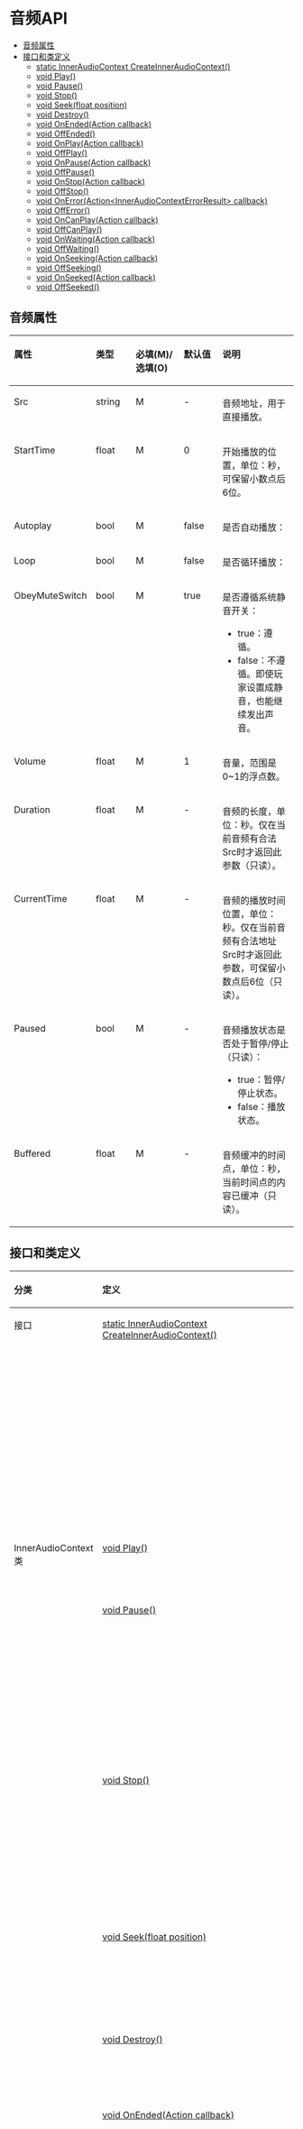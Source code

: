 # 音频API<a name="ZH-CN_TOPIC_0000001716169004"></a>

-   [音频属性](#section1865191604913)
-   [接口和类定义](#section183503126613)
    -   [static InnerAudioContext CreateInnerAudioContext\(\)](#section109531237503)
    -   [void Play\(\)](#section1231910489273)
    -   [void Pause\(\)](#section0100105311287)
    -   [void Stop\(\)](#section295611358297)
    -   [void Seek\(float position\)](#section368625633012)
    -   [void Destroy\(\)](#section1813818183414)
    -   [void OnEnded\(Action callback\)](#section7316187103615)
    -   [void OffEnded\(\)](#section7584122317384)
    -   [void OnPlay\(Action callback\)](#section113100618396)
    -   [void OffPlay\(\)](#section1032565024015)
    -   [void OnPause\(Action callback\)](#section1079911413418)
    -   [void OffPause\(\)](#section9600778435)
    -   [void OnStop\(Action callback\)](#section9479143810442)
    -   [void OffStop\(\)](#section183121314154614)
    -   [void OnError\(Action<InnerAudioContextErrorResult\> callback\)](#section14809195214465)
    -   [void OffError\(\)](#section103201440105116)
    -   [void OnCanPlay\(Action callback\)](#section325714241526)
    -   [void OffCanPlay\(\)](#section06642046135319)
    -   [void OnWaiting\(Action callback\)](#section22082288548)
    -   [void OffWaiting\(\)](#section89751052175510)
    -   [void OnSeeking\(Action callback\)](#section1524192715612)
    -   [void OffSeeking\(\)](#section7720152335718)
    -   [void OnSeeked\(Action callback\)](#section340163455813)
    -   [void OffSeeked\(\)](#section15377122345911)

## 音频属性<a name="section1865191604913"></a>

<a name="table4637175211315"></a>
<table><thead align="left"><tr id="row163719527320"><th class="cellrowborder" valign="top" width="20%" id="mcps1.1.6.1.1"><p id="p1663795212316"><a name="p1663795212316"></a><a name="p1663795212316"></a>属性</p>
</th>
<th class="cellrowborder" valign="top" width="15%" id="mcps1.1.6.1.2"><p id="p1739954617610"><a name="p1739954617610"></a><a name="p1739954617610"></a>类型</p>
</th>
<th class="cellrowborder" valign="top" width="20%" id="mcps1.1.6.1.3"><p id="p12751405596"><a name="p12751405596"></a><a name="p12751405596"></a>必填(M)/选填(O)</p>
</th>
<th class="cellrowborder" valign="top" width="15%" id="mcps1.1.6.1.4"><p id="p986721193917"><a name="p986721193917"></a><a name="p986721193917"></a>默认值</p>
</th>
<th class="cellrowborder" valign="top" width="30%" id="mcps1.1.6.1.5"><p id="p1463725215311"><a name="p1463725215311"></a><a name="p1463725215311"></a>说明</p>
</th>
</tr>
</thead>
<tbody><tr id="row6637252631"><td class="cellrowborder" valign="top" width="20%" headers="mcps1.1.6.1.1 "><p id="p155891411747"><a name="p155891411747"></a><a name="p155891411747"></a>Src</p>
</td>
<td class="cellrowborder" valign="top" width="15%" headers="mcps1.1.6.1.2 "><p id="p15399194619612"><a name="p15399194619612"></a><a name="p15399194619612"></a>string</p>
</td>
<td class="cellrowborder" valign="top" width="20%" headers="mcps1.1.6.1.3 "><p id="p17534035916"><a name="p17534035916"></a><a name="p17534035916"></a>M</p>
</td>
<td class="cellrowborder" valign="top" width="15%" headers="mcps1.1.6.1.4 "><p id="p138732143911"><a name="p138732143911"></a><a name="p138732143911"></a>-</p>
</td>
<td class="cellrowborder" valign="top" width="30%" headers="mcps1.1.6.1.5 "><p id="p9589311747"><a name="p9589311747"></a><a name="p9589311747"></a>音频地址，用于直接播放。</p>
</td>
</tr>
<tr id="row063716528319"><td class="cellrowborder" valign="top" width="20%" headers="mcps1.1.6.1.1 "><p id="p558916111543"><a name="p558916111543"></a><a name="p558916111543"></a>StartTime</p>
</td>
<td class="cellrowborder" valign="top" width="15%" headers="mcps1.1.6.1.2 "><p id="p73991446469"><a name="p73991446469"></a><a name="p73991446469"></a>float</p>
</td>
<td class="cellrowborder" valign="top" width="20%" headers="mcps1.1.6.1.3 "><p id="p97564045912"><a name="p97564045912"></a><a name="p97564045912"></a>M</p>
</td>
<td class="cellrowborder" valign="top" width="15%" headers="mcps1.1.6.1.4 "><p id="p1587102113916"><a name="p1587102113916"></a><a name="p1587102113916"></a>0</p>
</td>
<td class="cellrowborder" valign="top" width="30%" headers="mcps1.1.6.1.5 "><p id="p1858991113414"><a name="p1858991113414"></a><a name="p1858991113414"></a>开始播放的位置，单位：秒，可保留小数点后6位。</p>
</td>
</tr>
<tr id="row10637752735"><td class="cellrowborder" valign="top" width="20%" headers="mcps1.1.6.1.1 "><p id="p155894111342"><a name="p155894111342"></a><a name="p155894111342"></a>Autoplay</p>
</td>
<td class="cellrowborder" valign="top" width="15%" headers="mcps1.1.6.1.2 "><p id="p63995465619"><a name="p63995465619"></a><a name="p63995465619"></a>bool</p>
</td>
<td class="cellrowborder" valign="top" width="20%" headers="mcps1.1.6.1.3 "><p id="p1775134019597"><a name="p1775134019597"></a><a name="p1775134019597"></a>M</p>
</td>
<td class="cellrowborder" valign="top" width="15%" headers="mcps1.1.6.1.4 "><p id="p1587172113919"><a name="p1587172113919"></a><a name="p1587172113919"></a>false</p>
</td>
<td class="cellrowborder" valign="top" width="30%" headers="mcps1.1.6.1.5 "><p id="p1389732433813"><a name="p1389732433813"></a><a name="p1389732433813"></a>是否自动播放：</p>
</td>
</tr>
<tr id="row863815521434"><td class="cellrowborder" valign="top" width="20%" headers="mcps1.1.6.1.1 "><p id="p95891711444"><a name="p95891711444"></a><a name="p95891711444"></a>Loop</p>
</td>
<td class="cellrowborder" valign="top" width="15%" headers="mcps1.1.6.1.2 "><p id="p139919469619"><a name="p139919469619"></a><a name="p139919469619"></a>bool</p>
</td>
<td class="cellrowborder" valign="top" width="20%" headers="mcps1.1.6.1.3 "><p id="p14751340145911"><a name="p14751340145911"></a><a name="p14751340145911"></a>M</p>
</td>
<td class="cellrowborder" valign="top" width="15%" headers="mcps1.1.6.1.4 "><p id="p48792116391"><a name="p48792116391"></a><a name="p48792116391"></a>false</p>
</td>
<td class="cellrowborder" valign="top" width="30%" headers="mcps1.1.6.1.5 "><p id="p1358919111847"><a name="p1358919111847"></a><a name="p1358919111847"></a>是否循环播放：</p>
</td>
</tr>
<tr id="row863813521037"><td class="cellrowborder" valign="top" width="20%" headers="mcps1.1.6.1.1 "><p id="p25897115419"><a name="p25897115419"></a><a name="p25897115419"></a>ObeyMuteSwitch</p>
</td>
<td class="cellrowborder" valign="top" width="15%" headers="mcps1.1.6.1.2 "><p id="p183996468618"><a name="p183996468618"></a><a name="p183996468618"></a>bool</p>
</td>
<td class="cellrowborder" valign="top" width="20%" headers="mcps1.1.6.1.3 "><p id="p107524095911"><a name="p107524095911"></a><a name="p107524095911"></a>M</p>
</td>
<td class="cellrowborder" valign="top" width="15%" headers="mcps1.1.6.1.4 "><p id="p1587821193910"><a name="p1587821193910"></a><a name="p1587821193910"></a>true</p>
</td>
<td class="cellrowborder" valign="top" width="30%" headers="mcps1.1.6.1.5 "><p id="p3704131010513"><a name="p3704131010513"></a><a name="p3704131010513"></a>是否遵循系统静音开关：</p>
<a name="ul17558162119518"></a><a name="ul17558162119518"></a><ul id="ul17558162119518"><li>true：遵循。</li><li>false：不遵循。即使玩家设置成静音，也能继续发出声音。</li></ul>
</td>
</tr>
<tr id="row1263820528319"><td class="cellrowborder" valign="top" width="20%" headers="mcps1.1.6.1.1 "><p id="p105891011345"><a name="p105891011345"></a><a name="p105891011345"></a>Volume</p>
</td>
<td class="cellrowborder" valign="top" width="15%" headers="mcps1.1.6.1.2 "><p id="p1399146565"><a name="p1399146565"></a><a name="p1399146565"></a>float</p>
</td>
<td class="cellrowborder" valign="top" width="20%" headers="mcps1.1.6.1.3 "><p id="p13751540115916"><a name="p13751540115916"></a><a name="p13751540115916"></a>M</p>
</td>
<td class="cellrowborder" valign="top" width="15%" headers="mcps1.1.6.1.4 "><p id="p168716219393"><a name="p168716219393"></a><a name="p168716219393"></a>1</p>
</td>
<td class="cellrowborder" valign="top" width="30%" headers="mcps1.1.6.1.5 "><p id="p185897111945"><a name="p185897111945"></a><a name="p185897111945"></a>音量，范围是0~1的浮点数。</p>
</td>
</tr>
<tr id="row1163835211311"><td class="cellrowborder" valign="top" width="20%" headers="mcps1.1.6.1.1 "><p id="p15891411649"><a name="p15891411649"></a><a name="p15891411649"></a>Duration</p>
</td>
<td class="cellrowborder" valign="top" width="15%" headers="mcps1.1.6.1.2 "><p id="p14399846568"><a name="p14399846568"></a><a name="p14399846568"></a>float</p>
</td>
<td class="cellrowborder" valign="top" width="20%" headers="mcps1.1.6.1.3 "><p id="p1875154045913"><a name="p1875154045913"></a><a name="p1875154045913"></a>M</p>
</td>
<td class="cellrowborder" valign="top" width="15%" headers="mcps1.1.6.1.4 "><p id="p4871521173918"><a name="p4871521173918"></a><a name="p4871521173918"></a>-</p>
</td>
<td class="cellrowborder" valign="top" width="30%" headers="mcps1.1.6.1.5 "><p id="p3589411446"><a name="p3589411446"></a><a name="p3589411446"></a>音频的长度，单位：秒。仅在当前音频有合法Src时才返回此参数（只读）。</p>
</td>
</tr>
<tr id="row5917048412"><td class="cellrowborder" valign="top" width="20%" headers="mcps1.1.6.1.1 "><p id="p16589811946"><a name="p16589811946"></a><a name="p16589811946"></a>CurrentTime</p>
</td>
<td class="cellrowborder" valign="top" width="15%" headers="mcps1.1.6.1.2 "><p id="p1739904614618"><a name="p1739904614618"></a><a name="p1739904614618"></a>float</p>
</td>
<td class="cellrowborder" valign="top" width="20%" headers="mcps1.1.6.1.3 "><p id="p77594016593"><a name="p77594016593"></a><a name="p77594016593"></a>M</p>
</td>
<td class="cellrowborder" valign="top" width="15%" headers="mcps1.1.6.1.4 "><p id="p128732118392"><a name="p128732118392"></a><a name="p128732118392"></a>-</p>
</td>
<td class="cellrowborder" valign="top" width="30%" headers="mcps1.1.6.1.5 "><p id="p6343712114613"><a name="p6343712114613"></a><a name="p6343712114613"></a>音频的播放时间位置，单位：秒。仅在当前音频有合法地址Src时才返回此参数，可保留小数点后6位（只读）。</p>
</td>
</tr>
<tr id="row14834755415"><td class="cellrowborder" valign="top" width="20%" headers="mcps1.1.6.1.1 "><p id="p135891711441"><a name="p135891711441"></a><a name="p135891711441"></a>Paused</p>
</td>
<td class="cellrowborder" valign="top" width="15%" headers="mcps1.1.6.1.2 "><p id="p144001746465"><a name="p144001746465"></a><a name="p144001746465"></a>bool</p>
</td>
<td class="cellrowborder" valign="top" width="20%" headers="mcps1.1.6.1.3 "><p id="p1675940195912"><a name="p1675940195912"></a><a name="p1675940195912"></a>M</p>
</td>
<td class="cellrowborder" valign="top" width="15%" headers="mcps1.1.6.1.4 "><p id="p1487152119390"><a name="p1487152119390"></a><a name="p1487152119390"></a>-</p>
</td>
<td class="cellrowborder" valign="top" width="30%" headers="mcps1.1.6.1.5 "><p id="p259016111143"><a name="p259016111143"></a><a name="p259016111143"></a>音频播放状态是否处于暂停/停止（只读）：</p>
<a name="ul1352118034910"></a><a name="ul1352118034910"></a><ul id="ul1352118034910"><li>true：暂停/停止状态。</li><li>false：播放状态。</li></ul>
</td>
</tr>
<tr id="row13384196745"><td class="cellrowborder" valign="top" width="20%" headers="mcps1.1.6.1.1 "><p id="p155902118418"><a name="p155902118418"></a><a name="p155902118418"></a>Buffered</p>
</td>
<td class="cellrowborder" valign="top" width="15%" headers="mcps1.1.6.1.2 "><p id="p1940054613615"><a name="p1940054613615"></a><a name="p1940054613615"></a>float</p>
</td>
<td class="cellrowborder" valign="top" width="20%" headers="mcps1.1.6.1.3 "><p id="p17584015593"><a name="p17584015593"></a><a name="p17584015593"></a>M</p>
</td>
<td class="cellrowborder" valign="top" width="15%" headers="mcps1.1.6.1.4 "><p id="p88792114393"><a name="p88792114393"></a><a name="p88792114393"></a>-</p>
</td>
<td class="cellrowborder" valign="top" width="30%" headers="mcps1.1.6.1.5 "><p id="p1759016111842"><a name="p1759016111842"></a><a name="p1759016111842"></a>音频缓冲的时间点，单位：秒，当前时间点的内容已缓冲（只读）。</p>
</td>
</tr>
</tbody>
</table>

## 接口和类定义<a name="section183503126613"></a>

<a name="table892310973612"></a>
<table><thead align="left"><tr id="row19232993618"><th class="cellrowborder" valign="top" width="15%" id="mcps1.1.4.1.1"><p id="p24300399372"><a name="p24300399372"></a><a name="p24300399372"></a>分类</p>
</th>
<th class="cellrowborder" valign="top" width="40%" id="mcps1.1.4.1.2"><p id="p49246933615"><a name="p49246933615"></a><a name="p49246933615"></a>定义</p>
</th>
<th class="cellrowborder" valign="top" width="45%" id="mcps1.1.4.1.3"><p id="p592499133614"><a name="p592499133614"></a><a name="p592499133614"></a>描述</p>
</th>
</tr>
</thead>
<tbody><tr id="row19241298367"><td class="cellrowborder" valign="top" width="15%" headers="mcps1.1.4.1.1 "><p id="p104301139133720"><a name="p104301139133720"></a><a name="p104301139133720"></a>接口</p>
</td>
<td class="cellrowborder" valign="top" width="40%" headers="mcps1.1.4.1.2 "><p id="p4491115132110"><a name="p4491115132110"></a><a name="p4491115132110"></a><a href="#section109531237503">static InnerAudioContext CreateInnerAudioContext()</a></p>
</td>
<td class="cellrowborder" valign="top" width="45%" headers="mcps1.1.4.1.3 "><p id="p348121518218"><a name="p348121518218"></a><a name="p348121518218"></a>获取用于播放的音频实例，每次调用均会创建一个新的实例对象。</p>
</td>
</tr>
<tr id="row18106152171211"><td class="cellrowborder" rowspan="23" valign="top" width="15%" headers="mcps1.1.4.1.1 "><p id="p2430113910377"><a name="p2430113910377"></a><a name="p2430113910377"></a>InnerAudioContext类</p>
</td>
<td class="cellrowborder" valign="top" width="40%" headers="mcps1.1.4.1.2 "><p id="p131071352201216"><a name="p131071352201216"></a><a name="p131071352201216"></a><a href="#section1231910489273">void Play()</a></p>
</td>
<td class="cellrowborder" valign="top" width="45%" headers="mcps1.1.4.1.3 "><p id="p1110795218122"><a name="p1110795218122"></a><a name="p1110795218122"></a>播放音频。</p>
</td>
</tr>
<tr id="row14643185313121"><td class="cellrowborder" valign="top" headers="mcps1.1.4.1.1 "><p id="p17643135318128"><a name="p17643135318128"></a><a name="p17643135318128"></a><a href="#section0100105311287">void Pause()</a></p>
</td>
<td class="cellrowborder" valign="top" headers="mcps1.1.4.1.2 "><p id="p66431553181210"><a name="p66431553181210"></a><a name="p66431553181210"></a>暂停音频播放，继续播放会从暂停处开始播放。</p>
</td>
</tr>
<tr id="row14157205410122"><td class="cellrowborder" valign="top" headers="mcps1.1.4.1.1 "><p id="p1915718546122"><a name="p1915718546122"></a><a name="p1915718546122"></a><a href="#section295611358297">void Stop()</a></p>
</td>
<td class="cellrowborder" valign="top" headers="mcps1.1.4.1.2 "><p id="p2157654121219"><a name="p2157654121219"></a><a name="p2157654121219"></a>停止音频播放，再播放会从头开始播放。</p>
</td>
</tr>
<tr id="row45431854101218"><td class="cellrowborder" valign="top" headers="mcps1.1.4.1.1 "><p id="p155446541123"><a name="p155446541123"></a><a name="p155446541123"></a><a href="#section368625633012">void Seek(float position)</a></p>
</td>
<td class="cellrowborder" valign="top" headers="mcps1.1.4.1.2 "><p id="p45443548127"><a name="p45443548127"></a><a name="p45443548127"></a>跳转到指定位置播放音频。</p>
</td>
</tr>
<tr id="row10141355141216"><td class="cellrowborder" valign="top" headers="mcps1.1.4.1.1 "><p id="p1614105571215"><a name="p1614105571215"></a><a name="p1614105571215"></a><a href="#section1813818183414">void Destroy()</a></p>
</td>
<td class="cellrowborder" valign="top" headers="mcps1.1.4.1.2 "><p id="p4141552126"><a name="p4141552126"></a><a name="p4141552126"></a>销毁音频实例。</p>
</td>
</tr>
<tr id="row157914556121"><td class="cellrowborder" valign="top" headers="mcps1.1.4.1.1 "><p id="p1657995501218"><a name="p1657995501218"></a><a name="p1657995501218"></a><a href="#section7316187103615">void OnEnded(Action callback)</a></p>
</td>
<td class="cellrowborder" valign="top" headers="mcps1.1.4.1.2 "><p id="p14580555101214"><a name="p14580555101214"></a><a name="p14580555101214"></a>监听音频<strong id="b17120152911377"><a name="b17120152911377"></a><a name="b17120152911377"></a>自然播放至结束</strong>事件。</p>
</td>
</tr>
<tr id="row16616184142"><td class="cellrowborder" valign="top" headers="mcps1.1.4.1.1 "><p id="p766114187142"><a name="p766114187142"></a><a name="p766114187142"></a><a href="#section7584122317384">void OffEnded()</a></p>
</td>
<td class="cellrowborder" valign="top" headers="mcps1.1.4.1.2 "><p id="p9661161814143"><a name="p9661161814143"></a><a name="p9661161814143"></a>取消监听音频<strong id="b13110232153713"><a name="b13110232153713"></a><a name="b13110232153713"></a>自然播放至结束</strong>事件。</p>
</td>
</tr>
<tr id="row7310919141418"><td class="cellrowborder" valign="top" headers="mcps1.1.4.1.1 "><p id="p73106199146"><a name="p73106199146"></a><a name="p73106199146"></a><a href="#section113100618396">void OnPlay(Action callback)</a></p>
</td>
<td class="cellrowborder" valign="top" headers="mcps1.1.4.1.2 "><p id="p14310181931420"><a name="p14310181931420"></a><a name="p14310181931420"></a>监听<strong id="b939762972615"><a name="b939762972615"></a><a name="b939762972615"></a>音频播放</strong>事件。</p>
</td>
</tr>
<tr id="row79911191141"><td class="cellrowborder" valign="top" headers="mcps1.1.4.1.1 "><p id="p1599111195140"><a name="p1599111195140"></a><a name="p1599111195140"></a><a href="#section1032565024015">void OffPlay()</a></p>
</td>
<td class="cellrowborder" valign="top" headers="mcps1.1.4.1.2 "><p id="p2991171919144"><a name="p2991171919144"></a><a name="p2991171919144"></a>取消监听<strong id="b1118103613261"><a name="b1118103613261"></a><a name="b1118103613261"></a>音频播放</strong>事件。</p>
</td>
</tr>
<tr id="row342572041412"><td class="cellrowborder" valign="top" headers="mcps1.1.4.1.1 "><p id="p54251120121420"><a name="p54251120121420"></a><a name="p54251120121420"></a><a href="#section1079911413418">void OnPause(Action callback)</a></p>
</td>
<td class="cellrowborder" valign="top" headers="mcps1.1.4.1.2 "><p id="p1342582015148"><a name="p1342582015148"></a><a name="p1342582015148"></a>监听音频暂停播放事件。</p>
</td>
</tr>
<tr id="row138531421111416"><td class="cellrowborder" valign="top" headers="mcps1.1.4.1.1 "><p id="p08537217144"><a name="p08537217144"></a><a name="p08537217144"></a><a href="#section9600778435">void OffPause()</a></p>
</td>
<td class="cellrowborder" valign="top" headers="mcps1.1.4.1.2 "><p id="p14853112141413"><a name="p14853112141413"></a><a name="p14853112141413"></a>取消监听音频暂停播放事件。</p>
</td>
</tr>
<tr id="row17231322191411"><td class="cellrowborder" valign="top" headers="mcps1.1.4.1.1 "><p id="p02311222101414"><a name="p02311222101414"></a><a name="p02311222101414"></a><a href="#section9479143810442">void OnStop(Action callback)</a></p>
</td>
<td class="cellrowborder" valign="top" headers="mcps1.1.4.1.2 "><p id="p1923162251420"><a name="p1923162251420"></a><a name="p1923162251420"></a>监听音频停止播放事件。</p>
</td>
</tr>
<tr id="row960914221144"><td class="cellrowborder" valign="top" headers="mcps1.1.4.1.1 "><p id="p126091222121412"><a name="p126091222121412"></a><a name="p126091222121412"></a><a href="#section183121314154614">void OffStop()</a></p>
</td>
<td class="cellrowborder" valign="top" headers="mcps1.1.4.1.2 "><p id="p1060952291419"><a name="p1060952291419"></a><a name="p1060952291419"></a>取消监听音频停止播放事件。</p>
</td>
</tr>
<tr id="row1937910255236"><td class="cellrowborder" valign="top" headers="mcps1.1.4.1.1 "><p id="p12379225132312"><a name="p12379225132312"></a><a name="p12379225132312"></a><a href="#section14809195214465">void OnError(Action&lt;InnerAudioContextErrorResult&gt; callback)</a></p>
</td>
<td class="cellrowborder" valign="top" headers="mcps1.1.4.1.2 "><p id="p193795254239"><a name="p193795254239"></a><a name="p193795254239"></a>监听音频播放错误事件。</p>
</td>
</tr>
<tr id="row379282882313"><td class="cellrowborder" valign="top" headers="mcps1.1.4.1.1 "><p id="p127927281237"><a name="p127927281237"></a><a name="p127927281237"></a><a href="#section103201440105116">void OffError()</a></p>
</td>
<td class="cellrowborder" valign="top" headers="mcps1.1.4.1.2 "><p id="p1579262892320"><a name="p1579262892320"></a><a name="p1579262892320"></a>取消监听音频播放错误事件。</p>
</td>
</tr>
<tr id="row4731102942314"><td class="cellrowborder" valign="top" headers="mcps1.1.4.1.1 "><p id="p1773111297232"><a name="p1773111297232"></a><a name="p1773111297232"></a><a href="#section325714241526">void OnCanPlay(Action callback)</a></p>
</td>
<td class="cellrowborder" valign="top" headers="mcps1.1.4.1.2 "><p id="p20731102952311"><a name="p20731102952311"></a><a name="p20731102952311"></a>监听音频进入播放状态事件，但不保证后面可以流畅播放音频。</p>
</td>
</tr>
<tr id="row249873018231"><td class="cellrowborder" valign="top" headers="mcps1.1.4.1.1 "><p id="p8498183052316"><a name="p8498183052316"></a><a name="p8498183052316"></a><a href="#section06642046135319">void OffCanPlay()</a></p>
</td>
<td class="cellrowborder" valign="top" headers="mcps1.1.4.1.2 "><p id="p4498123062320"><a name="p4498123062320"></a><a name="p4498123062320"></a>取消监听音频进入播放状态事件。</p>
</td>
</tr>
<tr id="row10345531102314"><td class="cellrowborder" valign="top" headers="mcps1.1.4.1.1 "><p id="p93459318239"><a name="p93459318239"></a><a name="p93459318239"></a><a href="#section22082288548">void OnWaiting(Action callback)</a></p>
</td>
<td class="cellrowborder" valign="top" headers="mcps1.1.4.1.2 "><p id="p20345183172319"><a name="p20345183172319"></a><a name="p20345183172319"></a>监听音频加载中事件。若音频数据不足需要停下来加载时会触发。</p>
</td>
</tr>
<tr id="row10419972415"><td class="cellrowborder" valign="top" headers="mcps1.1.4.1.1 "><p id="p1945932416"><a name="p1945932416"></a><a name="p1945932416"></a><a href="#section89751052175510">void OffWaiting()</a></p>
</td>
<td class="cellrowborder" valign="top" headers="mcps1.1.4.1.2 "><p id="p141792248"><a name="p141792248"></a><a name="p141792248"></a>取消监听音频加载中事件。</p>
</td>
</tr>
<tr id="row202198119246"><td class="cellrowborder" valign="top" headers="mcps1.1.4.1.1 "><p id="p52191211132417"><a name="p52191211132417"></a><a name="p52191211132417"></a><a href="#section1524192715612">void OnSeeking(Action callback)</a></p>
</td>
<td class="cellrowborder" valign="top" headers="mcps1.1.4.1.2 "><p id="p12191911192416"><a name="p12191911192416"></a><a name="p12191911192416"></a>监听音频进行跳转操作事件。</p>
</td>
</tr>
<tr id="row19482171311243"><td class="cellrowborder" valign="top" headers="mcps1.1.4.1.1 "><p id="p1948241315244"><a name="p1948241315244"></a><a name="p1948241315244"></a><a href="#section7720152335718">void OffSeeking()</a></p>
</td>
<td class="cellrowborder" valign="top" headers="mcps1.1.4.1.2 "><p id="p1948281313242"><a name="p1948281313242"></a><a name="p1948281313242"></a>取消监听音频进行跳转操作事件。</p>
</td>
</tr>
<tr id="row969831413241"><td class="cellrowborder" valign="top" headers="mcps1.1.4.1.1 "><p id="p7698814162412"><a name="p7698814162412"></a><a name="p7698814162412"></a><a href="#section340163455813">void OnSeeked(Action callback)</a></p>
</td>
<td class="cellrowborder" valign="top" headers="mcps1.1.4.1.2 "><p id="p66982149248"><a name="p66982149248"></a><a name="p66982149248"></a>监听音频完成跳转操作事件。</p>
</td>
</tr>
<tr id="row1035113662415"><td class="cellrowborder" valign="top" headers="mcps1.1.4.1.1 "><p id="p1036736142413"><a name="p1036736142413"></a><a name="p1036736142413"></a><a href="#section15377122345911">void OffSeeked()</a></p>
</td>
<td class="cellrowborder" valign="top" headers="mcps1.1.4.1.2 "><p id="p2361436172420"><a name="p2361436172420"></a><a name="p2361436172420"></a>取消监听音频完成跳转操作事件。</p>
</td>
</tr>
</tbody>
</table>

### static InnerAudioContext CreateInnerAudioContext\(\)<a name="section109531237503"></a>

-   描述

    获取用于播放的音频实例，每次调用均会创建一个新的实例对象。

-   return

    InnerAudioContext

-   示例代码

    ```
    private InnerAudioContext _innerAudioContext;
    public void CreateInnerAudioContext()
    {
        Debug.Log("InnerAudioContext CreateInnerAudioContext.");
        _innerAudioContext = QG.CreateInnerAudioContext();
        // 音频资源的地址 
        _innerAudioContext.Src = "http://downsc.chinaz.net/Files/DownLoad/sound1/201906/11582.mp3";
        // 是否自动开始播放 
        _innerAudioContext.Autoplay = false;
        // 是否循环播放 
        _innerAudioContext.Loop = true;
        // 开始播放的位置 
        _innerAudioContext.StartTime = 0;
        // 音量 
        _innerAudioContext.Volume = 1;
        // 是否遵循系统静音开关 
        _innerAudioContext.ObeyMuteSwitch = true;
    }
    ```

### void Play\(\)<a name="section1231910489273"></a>

-   描述

    播放音频。

-   示例代码

    ```
    private InnerAudioContext _innerAudioContext;
    _innerAudioContext = QG.CreateInnerAudioContext();
    public void Play()
    {
        Debug.Log("InnerAudioContext Play.");
        _innerAudioContext?.Play();
    }
    ```

### void Pause\(\)<a name="section0100105311287"></a>

-   描述

    暂停音频播放，继续播放会从暂停处开始播放。

-   示例代码

    ```
    private InnerAudioContext _innerAudioContext;
    _innerAudioContext = QG.CreateInnerAudioContext();
    public void Pause()
    {
        Debug.Log("InnerAudioContext Pause.");
        _innerAudioContext?.Pause();
    }
    ```

### void Stop\(\)<a name="section295611358297"></a>

-   描述

    停止音频播放，再播放会从头开始播放。

-   示例代码

    ```
    private InnerAudioContext _innerAudioContext;
    _innerAudioContext = QG.CreateInnerAudioContext();
    public void Stop()
    {
        Debug.Log("InnerAudioContext Stop.");
        _innerAudioContext?.Stop();
    }
    ```

### void Seek\(float position\)<a name="section368625633012"></a>

-   描述

    跳转到指定位置播放音频。

-   请求参数

    <a name="table1849914993314"></a>
    <table><thead align="left"><tr id="row1049917993316"><th class="cellrowborder" valign="top" width="20%" id="mcps1.1.5.1.1"><p id="p20499179173313"><a name="p20499179173313"></a><a name="p20499179173313"></a>参数</p>
    </th>
    <th class="cellrowborder" valign="top" width="25%" id="mcps1.1.5.1.2"><p id="p124991198334"><a name="p124991198334"></a><a name="p124991198334"></a>类型</p>
    </th>
    <th class="cellrowborder" valign="top" width="15%" id="mcps1.1.5.1.3"><p id="p6499179153319"><a name="p6499179153319"></a><a name="p6499179153319"></a>必填(M)/选填(O)</p>
    </th>
    <th class="cellrowborder" valign="top" width="40%" id="mcps1.1.5.1.4"><p id="p84991293337"><a name="p84991293337"></a><a name="p84991293337"></a>说明</p>
    </th>
    </tr>
    </thead>
    <tbody><tr id="row44997917336"><td class="cellrowborder" valign="top" width="20%" headers="mcps1.1.5.1.1 "><p id="p65581252173213"><a name="p65581252173213"></a><a name="p65581252173213"></a>position</p>
    </td>
    <td class="cellrowborder" valign="top" width="25%" headers="mcps1.1.5.1.2 "><p id="p19149338183218"><a name="p19149338183218"></a><a name="p19149338183218"></a>float</p>
    </td>
    <td class="cellrowborder" valign="top" width="15%" headers="mcps1.1.5.1.3 "><p id="p914813388324"><a name="p914813388324"></a><a name="p914813388324"></a>M</p>
    </td>
    <td class="cellrowborder" valign="top" width="40%" headers="mcps1.1.5.1.4 "><p id="p1147133833218"><a name="p1147133833218"></a><a name="p1147133833218"></a>跳转的时间，可精确到小数点后3位。单位：秒。</p>
    </td>
    </tr>
    </tbody>
    </table>

-   示例代码

    ```
    private InnerAudioContext _innerAudioContext;
    _innerAudioContext = QG.CreateInnerAudioContext();
    public void Seek()
    {
        Debug.Log("InnerAudioContext Seek.");
        float position = 0;
        _innerAudioContext?.Seek(0);
    }
    ```

### void Destroy\(\)<a name="section1813818183414"></a>

-   描述

    销毁音频实例。

-   示例代码

    ```
    private InnerAudioContext _innerAudioContext;
    _innerAudioContext = QG.CreateInnerAudioContext();
    public void Destroy()
    {
        Debug.Log("InnerAudioContext Destroy.");
        _innerAudioContext?.Destroy();
        _innerAudioContext = null;
    }
    ```

### void OnEnded\(Action callback\)<a name="section7316187103615"></a>

-   描述

    监听音频自然播放至结束事件。

-   请求参数

    <a name="table1829722443713"></a>
    <table><thead align="left"><tr id="row12297142443717"><th class="cellrowborder" valign="top" width="20%" id="mcps1.1.5.1.1"><p id="p12971241373"><a name="p12971241373"></a><a name="p12971241373"></a>参数</p>
    </th>
    <th class="cellrowborder" valign="top" width="25%" id="mcps1.1.5.1.2"><p id="p14297122403712"><a name="p14297122403712"></a><a name="p14297122403712"></a>类型</p>
    </th>
    <th class="cellrowborder" valign="top" width="15%" id="mcps1.1.5.1.3"><p id="p172972244375"><a name="p172972244375"></a><a name="p172972244375"></a>必填(M)/选填(O)</p>
    </th>
    <th class="cellrowborder" valign="top" width="40%" id="mcps1.1.5.1.4"><p id="p1429712248377"><a name="p1429712248377"></a><a name="p1429712248377"></a>说明</p>
    </th>
    </tr>
    </thead>
    <tbody><tr id="row529732423720"><td class="cellrowborder" valign="top" width="20%" headers="mcps1.1.5.1.1 "><p id="p9119639173714"><a name="p9119639173714"></a><a name="p9119639173714"></a>callback</p>
    </td>
    <td class="cellrowborder" valign="top" width="25%" headers="mcps1.1.5.1.2 "><p id="p411823918374"><a name="p411823918374"></a><a name="p411823918374"></a>Action</p>
    </td>
    <td class="cellrowborder" valign="top" width="15%" headers="mcps1.1.5.1.3 "><p id="p8117939143712"><a name="p8117939143712"></a><a name="p8117939143712"></a>M</p>
    </td>
    <td class="cellrowborder" valign="top" width="40%" headers="mcps1.1.5.1.4 "><p id="p2116539183714"><a name="p2116539183714"></a><a name="p2116539183714"></a>音频自然播放至结束事件的回调函数。</p>
    </td>
    </tr>
    </tbody>
    </table>

-   示例代码

    ```
    private InnerAudioContext _innerAudioContext;
    _innerAudioContext = QG.CreateInnerAudioContext();
    public void OnEnded()
    {
        Debug.Log("InnerAudioContext OnEnded.");
        _innerAudioContext?.OnEnded(() => { Debug.Log("_innerAudioContext OnEnded."); });
    }
    ```

### void OffEnded\(\)<a name="section7584122317384"></a>

-   描述

    取消监听音频自然播放至结束事件。

-   示例代码

    ```
    private InnerAudioContext _innerAudioContext;
    _innerAudioContext = QG.CreateInnerAudioContext();
    public void OffEnded()
    {
        Debug.Log("InnerAudioContext OffEnded.");
        _innerAudioContext?.OffEnded();
    }
    ```

### void OnPlay\(Action callback\)<a name="section113100618396"></a>

-   描述

    监听音频播放事件。

-   请求参数

    <a name="table465219455395"></a>
    <table><thead align="left"><tr id="row965214455396"><th class="cellrowborder" valign="top" width="20%" id="mcps1.1.5.1.1"><p id="p1065304593918"><a name="p1065304593918"></a><a name="p1065304593918"></a>参数</p>
    </th>
    <th class="cellrowborder" valign="top" width="25%" id="mcps1.1.5.1.2"><p id="p1653845143919"><a name="p1653845143919"></a><a name="p1653845143919"></a>类型</p>
    </th>
    <th class="cellrowborder" valign="top" width="15%" id="mcps1.1.5.1.3"><p id="p18653154516393"><a name="p18653154516393"></a><a name="p18653154516393"></a>必填(M)/选填(O)</p>
    </th>
    <th class="cellrowborder" valign="top" width="40%" id="mcps1.1.5.1.4"><p id="p8653174510395"><a name="p8653174510395"></a><a name="p8653174510395"></a>说明</p>
    </th>
    </tr>
    </thead>
    <tbody><tr id="row9653124517395"><td class="cellrowborder" valign="top" width="20%" headers="mcps1.1.5.1.1 "><p id="p1865314523914"><a name="p1865314523914"></a><a name="p1865314523914"></a>callback</p>
    </td>
    <td class="cellrowborder" valign="top" width="25%" headers="mcps1.1.5.1.2 "><p id="p10653245173919"><a name="p10653245173919"></a><a name="p10653245173919"></a>Action</p>
    </td>
    <td class="cellrowborder" valign="top" width="15%" headers="mcps1.1.5.1.3 "><p id="p15653124563910"><a name="p15653124563910"></a><a name="p15653124563910"></a>M</p>
    </td>
    <td class="cellrowborder" valign="top" width="40%" headers="mcps1.1.5.1.4 "><p id="p10653245173912"><a name="p10653245173912"></a><a name="p10653245173912"></a>音频播放事件的回调函数。</p>
    </td>
    </tr>
    </tbody>
    </table>

-   示例代码

    ```
    private InnerAudioContext _innerAudioContext;
    _innerAudioContext = QG.CreateInnerAudioContext();
    public void OnPlay()
    {
        Debug.Log("InnerAudioContext OnPlay.");
        _innerAudioContext?.OnPlay(() => { Debug.Log("_innerAudioContext OnPlay."); });
    }
    ```

### void OffPlay\(\)<a name="section1032565024015"></a>

-   描述

    取消监听音频播放事件。

-   示例代码

    ```
    private InnerAudioContext _innerAudioContext;
    _innerAudioContext = QG.CreateInnerAudioContext();
    public void OffPlay()
    {
        Debug.Log("InnerAudioContext OffPlay.");
        _innerAudioContext?.OffPlay();
    }
    ```

### void OnPause\(Action callback\)<a name="section1079911413418"></a>

-   描述

    监听音频暂停播放事件。

-   请求参数

    <a name="table19081643427"></a>
    <table><thead align="left"><tr id="row1690813464216"><th class="cellrowborder" valign="top" width="20%" id="mcps1.1.5.1.1"><p id="p119081649423"><a name="p119081649423"></a><a name="p119081649423"></a>参数</p>
    </th>
    <th class="cellrowborder" valign="top" width="25%" id="mcps1.1.5.1.2"><p id="p1290811424220"><a name="p1290811424220"></a><a name="p1290811424220"></a>类型</p>
    </th>
    <th class="cellrowborder" valign="top" width="15%" id="mcps1.1.5.1.3"><p id="p1590914174210"><a name="p1590914174210"></a><a name="p1590914174210"></a>必填(M)/选填(O)</p>
    </th>
    <th class="cellrowborder" valign="top" width="40%" id="mcps1.1.5.1.4"><p id="p139098411421"><a name="p139098411421"></a><a name="p139098411421"></a>说明</p>
    </th>
    </tr>
    </thead>
    <tbody><tr id="row1490964134216"><td class="cellrowborder" valign="top" width="20%" headers="mcps1.1.5.1.1 "><p id="p69091464212"><a name="p69091464212"></a><a name="p69091464212"></a>callback</p>
    </td>
    <td class="cellrowborder" valign="top" width="25%" headers="mcps1.1.5.1.2 "><p id="p59094474216"><a name="p59094474216"></a><a name="p59094474216"></a>Action</p>
    </td>
    <td class="cellrowborder" valign="top" width="15%" headers="mcps1.1.5.1.3 "><p id="p139092411421"><a name="p139092411421"></a><a name="p139092411421"></a>M</p>
    </td>
    <td class="cellrowborder" valign="top" width="40%" headers="mcps1.1.5.1.4 "><p id="p89094454217"><a name="p89094454217"></a><a name="p89094454217"></a>音频暂停播放事件的回调函数。</p>
    </td>
    </tr>
    </tbody>
    </table>

-   示例代码

    ```
    private InnerAudioContext _innerAudioContext;
    _innerAudioContext = QG.CreateInnerAudioContext();
    public void OnPause()
    {
        Debug.Log("InnerAudioContext OnPause.");
        _innerAudioContext?.OnPause(() => { Debug.Log("_innerAudioContext OnPause."); });
    }
    ```

### void OffPause\(\)<a name="section9600778435"></a>

-   描述

    取消监听音频暂停播放事件。

-   示例代码

    ```
    private InnerAudioContext _innerAudioContext;
    _innerAudioContext = QG.CreateInnerAudioContext();
    public void OffPause()
    {
        Debug.Log("InnerAudioContext OffPause.");
        _innerAudioContext?.OffPause();
    }
    ```

### void OnStop\(Action callback\)<a name="section9479143810442"></a>

-   描述

    监听音频停止播放事件。

-   请求参数

    <a name="table15656102615458"></a>
    <table><thead align="left"><tr id="row26562026184515"><th class="cellrowborder" valign="top" width="20%" id="mcps1.1.5.1.1"><p id="p4656526144510"><a name="p4656526144510"></a><a name="p4656526144510"></a>参数</p>
    </th>
    <th class="cellrowborder" valign="top" width="25%" id="mcps1.1.5.1.2"><p id="p465617267453"><a name="p465617267453"></a><a name="p465617267453"></a>类型</p>
    </th>
    <th class="cellrowborder" valign="top" width="15%" id="mcps1.1.5.1.3"><p id="p176564266458"><a name="p176564266458"></a><a name="p176564266458"></a>必填(M)/选填(O)</p>
    </th>
    <th class="cellrowborder" valign="top" width="40%" id="mcps1.1.5.1.4"><p id="p365619269455"><a name="p365619269455"></a><a name="p365619269455"></a>说明</p>
    </th>
    </tr>
    </thead>
    <tbody><tr id="row19656132618457"><td class="cellrowborder" valign="top" width="20%" headers="mcps1.1.5.1.1 "><p id="p1465610262457"><a name="p1465610262457"></a><a name="p1465610262457"></a>callback</p>
    </td>
    <td class="cellrowborder" valign="top" width="25%" headers="mcps1.1.5.1.2 "><p id="p565610262452"><a name="p565610262452"></a><a name="p565610262452"></a>Action</p>
    </td>
    <td class="cellrowborder" valign="top" width="15%" headers="mcps1.1.5.1.3 "><p id="p106564263457"><a name="p106564263457"></a><a name="p106564263457"></a>M</p>
    </td>
    <td class="cellrowborder" valign="top" width="40%" headers="mcps1.1.5.1.4 "><p id="p13656112634518"><a name="p13656112634518"></a><a name="p13656112634518"></a>音频停止播放事件的回调函数。</p>
    </td>
    </tr>
    </tbody>
    </table>

-   示例代码

    ```
    private InnerAudioContext _innerAudioContext;
    _innerAudioContext = QG.CreateInnerAudioContext();
    public void OnStop()
    {
        Debug.Log("InnerAudioContext OnStop.");
        _innerAudioContext?.OnStop(() => { Debug.Log("_innerAudioContext OnStop."); });
    }
    ```

### void OffStop\(\)<a name="section183121314154614"></a>

-   描述

    取消监听音频停止播放事件。

-   示例代码

    ```
    private InnerAudioContext _innerAudioContext;
    _innerAudioContext = QG.CreateInnerAudioContext();
    public void OffStop()
    {
        Debug.Log("InnerAudioContext OffStop.");
        _innerAudioContext?.OffStop();
    }
    ```

### void OnError\(Action<InnerAudioContextErrorResult\> callback\)<a name="section14809195214465"></a>

-   描述

    监听音频播放错误事件。

-   请求参数

    <a name="table18154134404718"></a>
    <table><thead align="left"><tr id="row215510444473"><th class="cellrowborder" valign="top" width="20%" id="mcps1.1.5.1.1"><p id="p91554441478"><a name="p91554441478"></a><a name="p91554441478"></a>参数</p>
    </th>
    <th class="cellrowborder" valign="top" width="25%" id="mcps1.1.5.1.2"><p id="p171551444184717"><a name="p171551444184717"></a><a name="p171551444184717"></a>类型</p>
    </th>
    <th class="cellrowborder" valign="top" width="15%" id="mcps1.1.5.1.3"><p id="p16155124414715"><a name="p16155124414715"></a><a name="p16155124414715"></a>必填(M)/选填(O)</p>
    </th>
    <th class="cellrowborder" valign="top" width="40%" id="mcps1.1.5.1.4"><p id="p2155154412471"><a name="p2155154412471"></a><a name="p2155154412471"></a>说明</p>
    </th>
    </tr>
    </thead>
    <tbody><tr id="row7155204419477"><td class="cellrowborder" valign="top" width="20%" headers="mcps1.1.5.1.1 "><p id="p715684424715"><a name="p715684424715"></a><a name="p715684424715"></a>callback</p>
    </td>
    <td class="cellrowborder" valign="top" width="25%" headers="mcps1.1.5.1.2 "><p id="p41561344124710"><a name="p41561344124710"></a><a name="p41561344124710"></a>Action&lt;<a href="#li34096616505">InnerAudioContextErrorResult</a>&gt;</p>
    </td>
    <td class="cellrowborder" valign="top" width="15%" headers="mcps1.1.5.1.3 "><p id="p21568443472"><a name="p21568443472"></a><a name="p21568443472"></a>M</p>
    </td>
    <td class="cellrowborder" valign="top" width="40%" headers="mcps1.1.5.1.4 "><p id="p4156124414718"><a name="p4156124414718"></a><a name="p4156124414718"></a>音频播放错误事件的回调函数。</p>
    </td>
    </tr>
    </tbody>
    </table>

-   返回参数
    -   <a name="li34096616505"></a>InnerAudioContextErrorResult

        <a name="table3762133816016"></a>
        <table><thead align="left"><tr id="row476223811016"><th class="cellrowborder" valign="top" width="25%" id="mcps1.1.4.1.1"><p id="p7762113816019"><a name="p7762113816019"></a><a name="p7762113816019"></a>参数</p>
        </th>
        <th class="cellrowborder" valign="top" width="25%" id="mcps1.1.4.1.2"><p id="p1576214383020"><a name="p1576214383020"></a><a name="p1576214383020"></a>类型</p>
        </th>
        <th class="cellrowborder" valign="top" width="50%" id="mcps1.1.4.1.3"><p id="p476210382016"><a name="p476210382016"></a><a name="p476210382016"></a>说明</p>
        </th>
        </tr>
        </thead>
        <tbody><tr id="row37621381606"><td class="cellrowborder" valign="top" width="25%" headers="mcps1.1.4.1.1 "><p id="p869218471602"><a name="p869218471602"></a><a name="p869218471602"></a>errCode</p>
        </td>
        <td class="cellrowborder" valign="top" width="25%" headers="mcps1.1.4.1.2 "><p id="p126928471105"><a name="p126928471105"></a><a name="p126928471105"></a>int</p>
        </td>
        <td class="cellrowborder" valign="top" width="50%" headers="mcps1.1.4.1.3 "><p id="p146926472012"><a name="p146926472012"></a><a name="p146926472012"></a>音频播放错误事件的<a href="#li1184112523112">错误码</a>。</p>
        </td>
        </tr>
        </tbody>
        </table>

-   <a name="li1184112523112"></a>错误码

    <a name="table12151107550"></a>
    <table><thead align="left"><tr id="row121522076515"><th class="cellrowborder" valign="top" width="50%" id="mcps1.1.3.1.1"><p id="p171521710510"><a name="p171521710510"></a><a name="p171521710510"></a>错误码</p>
    </th>
    <th class="cellrowborder" valign="top" width="50%" id="mcps1.1.3.1.2"><p id="p715212718511"><a name="p715212718511"></a><a name="p715212718511"></a>说明</p>
    </th>
    </tr>
    </thead>
    <tbody><tr id="row959711168"><td class="cellrowborder" valign="top" width="50%" headers="mcps1.1.3.1.1 "><p id="p18821172610520"><a name="p18821172610520"></a><a name="p18821172610520"></a>-1</p>
    </td>
    <td class="cellrowborder" valign="top" width="50%" headers="mcps1.1.3.1.2 "><p id="p1882112611512"><a name="p1882112611512"></a><a name="p1882112611512"></a>未知错误。</p>
    </td>
    </tr>
    <tr id="row5152187852"><td class="cellrowborder" valign="top" width="50%" headers="mcps1.1.3.1.1 "><p id="p982112610515"><a name="p982112610515"></a><a name="p982112610515"></a>10001</p>
    </td>
    <td class="cellrowborder" valign="top" width="50%" headers="mcps1.1.3.1.2 "><p id="p8821326754"><a name="p8821326754"></a><a name="p8821326754"></a>系统错误。</p>
    </td>
    </tr>
    <tr id="row1217202915384"><td class="cellrowborder" valign="top" width="50%" headers="mcps1.1.3.1.1 "><p id="p18821926858"><a name="p18821926858"></a><a name="p18821926858"></a>10002</p>
    </td>
    <td class="cellrowborder" valign="top" width="50%" headers="mcps1.1.3.1.2 "><p id="p11821152614519"><a name="p11821152614519"></a><a name="p11821152614519"></a>网络错误。</p>
    </td>
    </tr>
    <tr id="row32068216513"><td class="cellrowborder" valign="top" width="50%" headers="mcps1.1.3.1.1 "><p id="p178211261650"><a name="p178211261650"></a><a name="p178211261650"></a>10003</p>
    </td>
    <td class="cellrowborder" valign="top" width="50%" headers="mcps1.1.3.1.2 "><p id="p198213268517"><a name="p198213268517"></a><a name="p198213268517"></a>文件错误。</p>
    </td>
    </tr>
    <tr id="row15293922955"><td class="cellrowborder" valign="top" width="50%" headers="mcps1.1.3.1.1 "><p id="p2082192612513"><a name="p2082192612513"></a><a name="p2082192612513"></a>10004</p>
    </td>
    <td class="cellrowborder" valign="top" width="50%" headers="mcps1.1.3.1.2 "><p id="p1821926451"><a name="p1821926451"></a><a name="p1821926451"></a>格式错误。</p>
    </td>
    </tr>
    </tbody>
    </table>

-   示例代码

    ```
    private InnerAudioContext _innerAudioContext;
    _innerAudioContext = QG.CreateInnerAudioContext();
    public void OnError()
    {
        Debug.Log("InnerAudioContext OnError.");
        _innerAudioContext?.OnError(
            (res) => { Debug.Log("_innerAudioContext OnError errCode: " + res.errCode); }
        );
    }
    ```

### void OffError\(\)<a name="section103201440105116"></a>

-   描述

    取消监听音频播放错误事件。

-   示例代码

    ```
    private InnerAudioContext _innerAudioContext;
    _innerAudioContext = QG.CreateInnerAudioContext();
    public void OffError()
    {
        Debug.Log("InnerAudioContext OffError.");
        _innerAudioContext?.OffError();
    }
    ```

### void OnCanPlay\(Action callback\)<a name="section325714241526"></a>

-   描述

    监听音频进入播放状态事件，但不保证后面可以流畅播放音频。

-   请求参数

    <a name="table1352116127532"></a>
    <table><thead align="left"><tr id="row1652181216537"><th class="cellrowborder" valign="top" width="20%" id="mcps1.1.5.1.1"><p id="p125218129538"><a name="p125218129538"></a><a name="p125218129538"></a>参数</p>
    </th>
    <th class="cellrowborder" valign="top" width="25%" id="mcps1.1.5.1.2"><p id="p185211312105310"><a name="p185211312105310"></a><a name="p185211312105310"></a>类型</p>
    </th>
    <th class="cellrowborder" valign="top" width="15%" id="mcps1.1.5.1.3"><p id="p2052219128537"><a name="p2052219128537"></a><a name="p2052219128537"></a>必填(M)/选填(O)</p>
    </th>
    <th class="cellrowborder" valign="top" width="40%" id="mcps1.1.5.1.4"><p id="p18522171213537"><a name="p18522171213537"></a><a name="p18522171213537"></a>说明</p>
    </th>
    </tr>
    </thead>
    <tbody><tr id="row11522161245318"><td class="cellrowborder" valign="top" width="20%" headers="mcps1.1.5.1.1 "><p id="p1752291219530"><a name="p1752291219530"></a><a name="p1752291219530"></a>callback</p>
    </td>
    <td class="cellrowborder" valign="top" width="25%" headers="mcps1.1.5.1.2 "><p id="p19522131217532"><a name="p19522131217532"></a><a name="p19522131217532"></a>Action</p>
    </td>
    <td class="cellrowborder" valign="top" width="15%" headers="mcps1.1.5.1.3 "><p id="p6522612155319"><a name="p6522612155319"></a><a name="p6522612155319"></a>M</p>
    </td>
    <td class="cellrowborder" valign="top" width="40%" headers="mcps1.1.5.1.4 "><p id="p2522712155313"><a name="p2522712155313"></a><a name="p2522712155313"></a>音频进入播放状态事件的回调函数。</p>
    </td>
    </tr>
    </tbody>
    </table>

-   示例代码

    ```
    private InnerAudioContext _innerAudioContext;
    _innerAudioContext = QG.CreateInnerAudioContext();
    public void OnCanPlay()
    {
        Debug.Log("InnerAudioContext OnCanPlay.");
        _innerAudioContext?.OnCanPlay(() => { Debug.Log("_innerAudioContext OnCanPlay."); });
    }
    ```

### void OffCanPlay\(\)<a name="section06642046135319"></a>

-   描述

    取消监听音频进入播放状态事件。

-   示例代码

    ```
    private InnerAudioContext _innerAudioContext;
    _innerAudioContext = QG.CreateInnerAudioContext();
    public void OffCanPlay()
    {
        Debug.Log("InnerAudioContext OffCanPlay.");
        _innerAudioContext?.OffCanPlay();
    }
    ```

### void OnWaiting\(Action callback\)<a name="section22082288548"></a>

-   描述

    监听音频加载中事件。若音频数据不足需要停下来加载时会触发。

-   请求参数

    <a name="table1376218547548"></a>
    <table><thead align="left"><tr id="row87623546549"><th class="cellrowborder" valign="top" width="20%" id="mcps1.1.5.1.1"><p id="p376218540547"><a name="p376218540547"></a><a name="p376218540547"></a>参数</p>
    </th>
    <th class="cellrowborder" valign="top" width="25%" id="mcps1.1.5.1.2"><p id="p157621554155415"><a name="p157621554155415"></a><a name="p157621554155415"></a>类型</p>
    </th>
    <th class="cellrowborder" valign="top" width="15%" id="mcps1.1.5.1.3"><p id="p676219545545"><a name="p676219545545"></a><a name="p676219545545"></a>必填(M)/选填(O)</p>
    </th>
    <th class="cellrowborder" valign="top" width="40%" id="mcps1.1.5.1.4"><p id="p07639546542"><a name="p07639546542"></a><a name="p07639546542"></a>说明</p>
    </th>
    </tr>
    </thead>
    <tbody><tr id="row4763185465410"><td class="cellrowborder" valign="top" width="20%" headers="mcps1.1.5.1.1 "><p id="p127631754135415"><a name="p127631754135415"></a><a name="p127631754135415"></a>callback</p>
    </td>
    <td class="cellrowborder" valign="top" width="25%" headers="mcps1.1.5.1.2 "><p id="p6763155419545"><a name="p6763155419545"></a><a name="p6763155419545"></a>Action</p>
    </td>
    <td class="cellrowborder" valign="top" width="15%" headers="mcps1.1.5.1.3 "><p id="p2763195475412"><a name="p2763195475412"></a><a name="p2763195475412"></a>M</p>
    </td>
    <td class="cellrowborder" valign="top" width="40%" headers="mcps1.1.5.1.4 "><p id="p27631954175415"><a name="p27631954175415"></a><a name="p27631954175415"></a>音频加载中事件的回调函数。</p>
    </td>
    </tr>
    </tbody>
    </table>

-   示例代码

    ```
    private InnerAudioContext _innerAudioContext;
    _innerAudioContext = QG.CreateInnerAudioContext();
    public void OnWaiting()
    {
        Debug.Log("InnerAudioContext OnWaiting.");
        _innerAudioContext?.OnWaiting(() => { Debug.Log("_innerAudioContext OnWaiting."); });
    }
    ```

### void OffWaiting\(\)<a name="section89751052175510"></a>

-   描述

    取消监听音频加载中事件。

-   示例代码

    ```
    private InnerAudioContext _innerAudioContext;
    _innerAudioContext = QG.CreateInnerAudioContext();
    public void OffWaiting()
    {
        Debug.Log("InnerAudioContext OffWaiting.");
        _innerAudioContext?.OffWaiting();
    }
    ```

### void OnSeeking\(Action callback\)<a name="section1524192715612"></a>

-   描述

    监听音频进行跳转操作事件。

-   请求参数

    <a name="table92191054165610"></a>
    <table><thead align="left"><tr id="row7219145445619"><th class="cellrowborder" valign="top" width="20%" id="mcps1.1.5.1.1"><p id="p1222015445617"><a name="p1222015445617"></a><a name="p1222015445617"></a>参数</p>
    </th>
    <th class="cellrowborder" valign="top" width="25%" id="mcps1.1.5.1.2"><p id="p3220354105620"><a name="p3220354105620"></a><a name="p3220354105620"></a>类型</p>
    </th>
    <th class="cellrowborder" valign="top" width="15%" id="mcps1.1.5.1.3"><p id="p82203540563"><a name="p82203540563"></a><a name="p82203540563"></a>必填(M)/选填(O)</p>
    </th>
    <th class="cellrowborder" valign="top" width="40%" id="mcps1.1.5.1.4"><p id="p1822005425611"><a name="p1822005425611"></a><a name="p1822005425611"></a>说明</p>
    </th>
    </tr>
    </thead>
    <tbody><tr id="row422045416561"><td class="cellrowborder" valign="top" width="20%" headers="mcps1.1.5.1.1 "><p id="p13220195475618"><a name="p13220195475618"></a><a name="p13220195475618"></a>callback</p>
    </td>
    <td class="cellrowborder" valign="top" width="25%" headers="mcps1.1.5.1.2 "><p id="p32201354165616"><a name="p32201354165616"></a><a name="p32201354165616"></a>Action</p>
    </td>
    <td class="cellrowborder" valign="top" width="15%" headers="mcps1.1.5.1.3 "><p id="p922085435619"><a name="p922085435619"></a><a name="p922085435619"></a>M</p>
    </td>
    <td class="cellrowborder" valign="top" width="40%" headers="mcps1.1.5.1.4 "><p id="p122201554115613"><a name="p122201554115613"></a><a name="p122201554115613"></a>音频进行跳转操作事件的回调函数</p>
    </td>
    </tr>
    </tbody>
    </table>

-   示例代码

    ```
    private InnerAudioContext _innerAudioContext;
    _innerAudioContext = QG.CreateInnerAudioContext();
    public void OnSeeking()
    {
        Debug.Log("InnerAudioContext OnSeeking.");
        _innerAudioContext?.OnSeeking(() => { Debug.Log("_innerAudioContext OnSeeking."); });
    }
    ```

### void OffSeeking\(\)<a name="section7720152335718"></a>

-   描述

    取消监听音频进行跳转操作事件。

-   示例代码

    ```
    private InnerAudioContext _innerAudioContext;
    _innerAudioContext = QG.CreateInnerAudioContext();
    public void OffSeeking()
    {
        Debug.Log("InnerAudioContext OffSeeking.");
        _innerAudioContext?.OffSeeking();
    }
    ```

### void OnSeeked\(Action callback\)<a name="section340163455813"></a>

-   描述

    监听音频完成跳转操作事件。

-   请求参数

    <a name="table182784025919"></a>
    <table><thead align="left"><tr id="row152788025917"><th class="cellrowborder" valign="top" width="20%" id="mcps1.1.5.1.1"><p id="p1278508598"><a name="p1278508598"></a><a name="p1278508598"></a>参数</p>
    </th>
    <th class="cellrowborder" valign="top" width="25%" id="mcps1.1.5.1.2"><p id="p227850175918"><a name="p227850175918"></a><a name="p227850175918"></a>类型</p>
    </th>
    <th class="cellrowborder" valign="top" width="15%" id="mcps1.1.5.1.3"><p id="p152781601593"><a name="p152781601593"></a><a name="p152781601593"></a>必填(M)/选填(O)</p>
    </th>
    <th class="cellrowborder" valign="top" width="40%" id="mcps1.1.5.1.4"><p id="p9278101598"><a name="p9278101598"></a><a name="p9278101598"></a>说明</p>
    </th>
    </tr>
    </thead>
    <tbody><tr id="row17278907593"><td class="cellrowborder" valign="top" width="20%" headers="mcps1.1.5.1.1 "><p id="p627814045915"><a name="p627814045915"></a><a name="p627814045915"></a>callback</p>
    </td>
    <td class="cellrowborder" valign="top" width="25%" headers="mcps1.1.5.1.2 "><p id="p18278120145919"><a name="p18278120145919"></a><a name="p18278120145919"></a>Action</p>
    </td>
    <td class="cellrowborder" valign="top" width="15%" headers="mcps1.1.5.1.3 "><p id="p2278709595"><a name="p2278709595"></a><a name="p2278709595"></a>M</p>
    </td>
    <td class="cellrowborder" valign="top" width="40%" headers="mcps1.1.5.1.4 "><p id="p42781009592"><a name="p42781009592"></a><a name="p42781009592"></a>音频完成跳转操作事件的回调函数</p>
    </td>
    </tr>
    </tbody>
    </table>

-   示例代码

    ```
    private InnerAudioContext _innerAudioContext;
    _innerAudioContext = QG.CreateInnerAudioContext();
    public void OnSeeked()
    {
        Debug.Log("InnerAudioContext OnSeeked.");
        _innerAudioContext?.OnSeeked(() => { Debug.Log("_innerAudioContext OnSeeked."); });
    }
    ```

### void OffSeeked\(\)<a name="section15377122345911"></a>

-   描述

    取消监听音频完成跳转操作事件。

-   示例代码

    ```
    private InnerAudioContext _innerAudioContext;
    _innerAudioContext = QG.CreateInnerAudioContext();
    public void OffSeeked()
    {
        Debug.Log("InnerAudioContext OffSeeked.");
        _innerAudioContext?.OffSeeked();
    }
    ```

